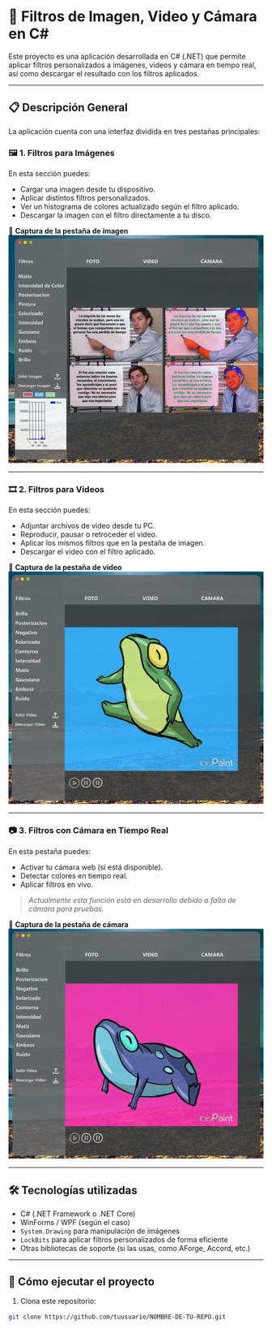 # 🎨 Filtros de Imagen, Video y Cámara en C#

Este proyecto es una aplicación desarrollada en C# (.NET) que permite aplicar filtros personalizados a imágenes, videos y cámara en tiempo real, así como descargar el resultado con los filtros aplicados.

---

## 📋 Descripción General

La aplicación cuenta con una interfaz dividida en tres pestañas principales:

### 🖼️ 1. Filtros para Imágenes

En esta sección puedes:

- Cargar una imagen desde tu dispositivo.
- Aplicar distintos filtros personalizados.
- Ver un histograma de colores actualizado según el filtro aplicado.
- Descargar la imagen con el filtro directamente a tu disco.

📸 **Captura de la pestaña de imagen**  
![Imagen 1](./screenshots/imagen1.png)

---

### 🎞️ 2. Filtros para Videos

En esta sección puedes:

- Adjuntar archivos de video desde tu PC.
- Reproducir, pausar o retroceder el video.
- Aplicar los mismos filtros que en la pestaña de imagen.
- Descargar el video con el filtro aplicado.

📸 **Captura de la pestaña de video**  
![Imagen 2](./screenshots/imagen2.png)

---

### 📷 3. Filtros con Cámara en Tiempo Real

En esta pestaña puedes:

- Activar tu cámara web (si está disponible).
- Detectar colores en tiempo real.
- Aplicar filtros en vivo.

> *Actualmente esta función está en desarrollo debido a falta de cámara para pruebas.*

📸 **Captura de la pestaña de cámara**  
![Imagen 3](./screenshots/imagen3.png)

---

## 🛠️ Tecnologías utilizadas

- C# (.NET Framework o .NET Core)
- WinForms / WPF (según el caso)
- `System.Drawing` para manipulación de imágenes
- `LockBits` para aplicar filtros personalizados de forma eficiente
- Otras bibliotecas de soporte (si las usas, como AForge, Accord, etc.)

---

## 🚀 Cómo ejecutar el proyecto

1. Clona este repositorio:
```bash
git clone https://github.com/tuusuario/NOMBRE-DE-TU-REPO.git
